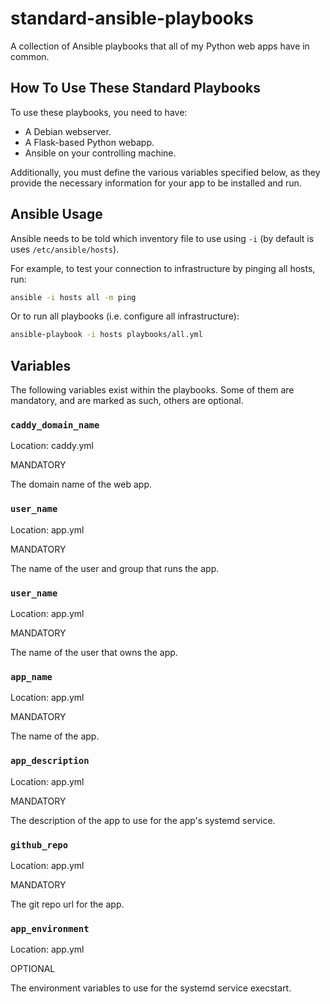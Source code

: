 # standard-ansible-playbooks

A collection of Ansible playbooks that all of my Python web apps have in common.

## How To Use These Standard Playbooks

To use these playbooks, you need to have:

- A Debian webserver.
- A Flask-based Python webapp.
- Ansible on your controlling machine.

Additionally, you must define the various variables specified below, as they provide the necessary information for your app to be installed and run.

## Ansible Usage

Ansible needs to be told which inventory file to use using `-i` (by default is uses `/etc/ansible/hosts`).

For example, to test your connection to infrastructure by pinging all hosts, run:

```bash
ansible -i hosts all -m ping
```

Or to run all playbooks (i.e. configure all infrastructure):

```bash
ansible-playbook -i hosts playbooks/all.yml
```

## Variables

The following variables exist within the playbooks. Some of them are mandatory, and are marked as such, others are optional.

### `caddy_domain_name`

Location: caddy.yml

MANDATORY

The domain name of the web app.

### `user_name`

Location: app.yml

MANDATORY

The name of the user and group that runs the app.

### `user_name`

Location: app.yml

MANDATORY

The name of the user that owns the app.

### `app_name`

Location: app.yml

MANDATORY

The name of the app.

### `app_description`

Location: app.yml

MANDATORY

The description of the app to use for the app's systemd service.

### `github_repo`

Location: app.yml

MANDATORY

The git repo url for the app.

### `app_environment`

Location: app.yml

OPTIONAL

The environment variables to use for the systemd service execstart.
